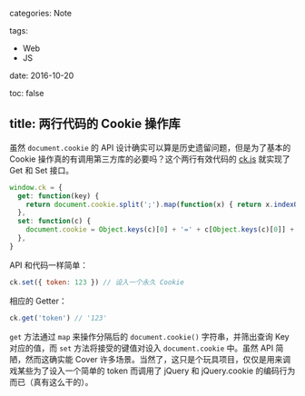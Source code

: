 categories: Note

tags:

- Web
- JS

date: 2016-10-20

toc: false

title: 两行代码的 Cookie 操作库
---

虽然 `document.cookie` 的 API 设计确实可以算是历史遗留问题，但是为了基本的 Cookie 操作真的有调用第三方库的必要吗？这个两行有效代码的 [ck.js](https://github.com/doodlewind/ck.js) 就实现了 Get 和 Set 接口。

<!--more-->

``` js
window.ck = {
  get: function(key) { 
    return document.cookie.split(';').map(function(x) { return x.indexOf(key) > -1 ? x : '' } ).join('').split(key + '=')[1]
  },
  set: function(c) {
    document.cookie = Object.keys(c)[0] + '=' + c[Object.keys(c)[0]] + '; expires=Fri, 31 Dec 9999 23:59:59 GMT; path=/'
  },
}
```

API 和代码一样简单：

``` js
ck.set({ token: 123 }) // 设入一个永久 Cookie
```

相应的 Getter：

``` js
ck.get('token') // '123'
```

`get` 方法通过 `map` 来操作分隔后的 `document.cookie()` 字符串，并筛出查询 Key 对应的值，而 `set` 方法将接受的键值对设入 `document.cookie` 中。虽然 API 简陋，然而这确实能 Cover 许多场景。当然了，这只是个玩具项目，仅仅是用来调戏某些为了设入一个简单的 token 而调用了 jQuery 和 jQuery.cookie 的编码行为而已（真有这么干的）。
